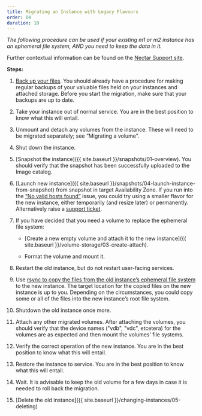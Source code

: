 ```yaml
---
title: Migrating an Instance with Legacy Flavours
order: 04
duration: 10
---
```


*The following procedure can be used if your existing m1 or m2 instance has an ephemeral file system, AND you need to keep the data in it.*

Further contextual information can be found on the [Nectar Support site](https://support.ehelp.edu.au/support/solutions/articles/6000246733-migrating-instances-with-legacy-flavors).

**Steps:**
1. [Back up your files](https://support.ehelp.edu.au/support/solutions/articles/6000085112-backing-up-data).  You should already have a procedure for making regular backups of your valuable files held on your instances and attached storage.  Before you start the migration, make sure that your backups are up to date.

1. Take your instance out of normal service.  You are in the best position to know what this will entail.

1. Unmount and detach any volumes from the instance.  These will need to be migrated separately; see “Migrating a volume”.

1. Shut down the instance.

1. [Snapshot the instance]({{ site.baseurl }}/snapshots/01-overview).  You should verify that the snapshot has been successfully uploaded to the Image catalog.

1. [Launch new instance]({{ site.baseurl }}/snapshots/04-launch-instance-from-snapshot) from snapshot in target Availability Zone. If you run into the [“No valid hosts found”](https://support.ehelp.edu.au/support/discussions/topics/6000060776) issue, you could try using a smaller flavor for the new instance, either temporarily (and resize later) or permanently. Alternatively raise a [support ticket](https://support.ehelp.edu.au).

1. If you have decided that you need a volume to replace the ephemeral file system:

    * [Create a new empty volume and attach it to the new instance]({{ site.baseurl }}/volume-storage/03-create-attach).

    * Format the volume and mount it.

1. Restart the old instance, but do not restart user-facing services.

1. Use [rsync to copy the files from the old instance’s ephemeral file system](https://support.ehelp.edu.au/support/solutions/articles/6000085112-backing-up-data) to the new instance.  The target location for the copied files on the new instance is up to you. Depending on the circumstances, you could copy some or all of the files into the new instance’s root file system.

1. Shutdown the old instance once more.

1. Attach any other migrated volumes.  After attaching the volumes, you should verify that the device names ("vdb", "vdc", etcetera) for the volumes are as expected and then mount the volumes’ file systems.

1. Verify the correct operation of the new instance. You are in the best position to know what this will entail.

1. Restore the instance to service.  You are in the best position to know what this will entail.

1. Wait.  It is advisable to keep the old volume for a few days in case it is needed to roll back the migration.

1. [Delete the old instance]({{ site.baseurl }}/changing-instances/05-deleting)